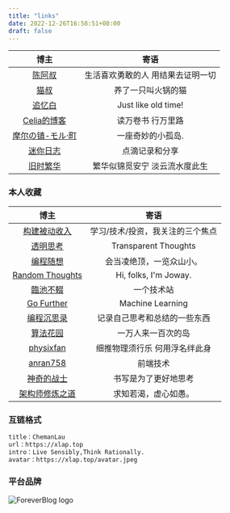 ```yaml
---
title: "links"
date: 2022-12-26T16:58:51+08:00
draft: false
---
```

|                    博主                    |               寄语               |
| :----------------------------------------: | :-------------------------------: |
|      [陈阿叔](https://www.rickychen.top)      | 生活喜欢勇敢的人 用结果去证明一切 |
|           [猫叔](https://maoshu.me)           |        养了一只叫火锅的猫        |
|       [追忆白](http://www.zhuiyibai.cn)       |        Just like old time!        |
| [Celia的博客](https://blog.becomingcelia.com) |         读万卷书 行万里路         |
| [摩尔の镇-モル·町](https://www.mole9630.top) |         一座奇妙的小孤岛.         |
|       [迷你日志](https://minirizhi.com)       |          点滴记录和分享          |
|      [旧时繁华](https://blog.rain888.cn)      |   繁华似锦觅安宁 淡云流水度此生   |

### 本人收藏

|                   博主                   |               寄语               |
| :---------------------------------------: | :------------------------------: |
|     [构建被动收入](https://www.bmpi.dev)     | 学习/技术/投资，我关注的三个焦点 |
| [透明思考](http://gigix.thoughtworkers.org) |       Transparent Thoughts       |
|     [编程随想](https://jiajunhuang.com)     |     会当凌绝顶，一览众山小。     |
|   [Random Thoughts](https://blog.joway.io)   |      Hi, folks, I'm Joway.      |
|        [臨池不輟](https://keelii.com)        |            一个技术站            |
| [Go Further](https://charlesliuyx.github.io) |         Machine Learning         |
|     [编程沉思录](https://www.cyhone.com)     |   记录自己思考和总结的一些东西   |
|       [算法花园](https://xiang578.com)       |        一万人来一百次的岛        |
|    [physixfan](https://www.physixfan.com)    |  细推物理须行乐 何用浮名绊此身  |
| [anran758](https://anran758.github.io/blog) |             前端技术             |
|     [神奇的战士](https://thinkhard.tech)     |       书写是为了更好地思考       |
|  [架构师修炼之道](https://tianmingxing.com)  |       求知若渴，虚心如愚。       |

### 互链格式

```txt
title：ChemanLau
url：https://xlap.top
intro：Live Sensibly,Think Rationally.
avatar：https://xlap.top/avatar.jpeg
```

### 平台品牌

![ForeverBlog logo](https://xlap.top/assets/images/logo-foreverblog.png)

